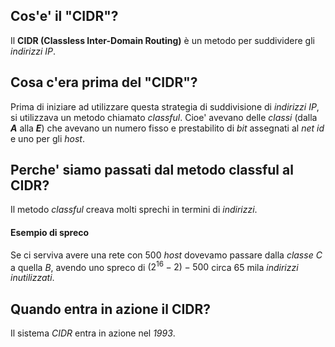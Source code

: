 ## Cos'e' il "CIDR"?
Il **CIDR (Classless Inter-Domain Routing)** è un metodo per suddividere gli *indirizzi IP*.

## Cosa c'era prima del "CIDR"?
Prima di iniziare ad utilizzare questa strategia di suddivisione di *indirizzi IP*, si utilizzava un metodo chiamato *classful*. 
Cioe' avevano delle *classi* (dalla **$A$** alla **$E$**) che avevano un numero fisso e prestabilito di *bit* assegnati al *net id* e uno per gli *host*.

## Perche' siamo passati dal metodo classful al CIDR?
Il metodo *classful* creava molti sprechi in termini di *indirizzi*.

#### Esempio di spreco
Se ci serviva avere una rete con $500$ *host* dovevamo passare dalla *classe C* a quella *B*, avendo uno spreco di $(2^16 - 2)-500$ circa $65$ mila *indirizzi inutilizzati*.

## Quando entra in azione il CIDR?
Il sistema *CIDR* entra in azione nel *1993*.